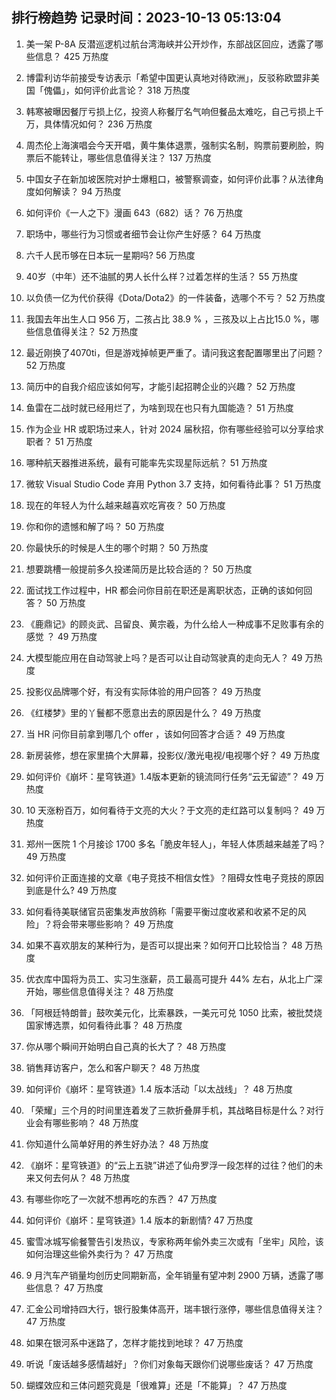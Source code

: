 
## 排行榜趋势 记录时间：2023-10-13 05:13:04
  
  1. 美一架 P-8A 反潜巡逻机过航台湾海峡并公开炒作，东部战区回应，透露了哪些信息？ 425 万热度
    
  2. 博雷利访华前接受专访表示「希望中国更认真地对待欧洲」，反驳称欧盟非美国「傀儡」，如何评价此言论？ 318 万热度
    
  3. 韩寒被曝因餐厅亏损上亿，投资人称餐厅名气响但餐品太难吃，自己亏损上千万，具体情况如何？ 236 万热度
    
  4. 周杰伦上海演唱会今天开唱，黄牛集体退票，强制实名制，购票前要刷脸，购票后不能转让，哪些信息值得关注？ 137 万热度
    
  5. 中国女子在新加坡医院对护士爆粗口，被警察调查，如何评价此事？从法律角度如何解读？ 94 万热度
    
  6. 如何评价《一人之下》漫画 643（682）话？ 76 万热度
    
  7. 职场中，哪些行为习惯或者细节会让你产生好感？ 64 万热度
    
  8. 六千人民币够在日本玩一星期吗? 56 万热度
    
  9. 40岁（中年）还不油腻的男人长什么样？过着怎样的生活？ 55 万热度
    
  10. 以负债一亿为代价获得《Dota/Dota2》的一件装备，选哪个不亏？ 52 万热度
    
  11. 我国去年出生人口 956 万，二孩占比 38.9 % ，三孩及以上占比15.0 %，哪些信息值得关注？ 52 万热度
    
  12. 最近刚换了4070ti，但是游戏掉帧更严重了。请问我这套配置哪里出了问题？ 52 万热度
    
  13. 简历中的自我介绍应该如何写，才能引起招聘企业的兴趣？ 52 万热度
    
  14. 鱼雷在二战时就已经用烂了，为啥到现在也只有九国能造？ 51 万热度
    
  15. 作为企业 HR 或职场过来人，针对 2024 届秋招，你有哪些经验可以分享给求职者？ 51 万热度
    
  16. 哪种航天器推进系统，最有可能率先实现星际远航？ 51 万热度
    
  17. 微软 Visual Studio Code 弃用 Python 3.7 支持，如何看待此事？ 51 万热度
    
  18. 现在的年轻人为什么越来越喜欢吃宵夜？ 50 万热度
    
  19. 你和你的遗憾和解了吗？ 50 万热度
    
  20. 你最快乐的时候是人生的哪个时期？ 50 万热度
    
  21. 想要跳槽一般提前多久投递简历是比较合适的？ 50 万热度
    
  22. 面试找工作过程中，HR 都会问你目前在职还是离职状态，正确的该如何回答？ 50 万热度
    
  23. 《鹿鼎记》的顾炎武、吕留良、黄宗羲，为什么给人一种成事不足败事有余的感觉 ？ 49 万热度
    
  24. 大模型能应用在自动驾驶上吗？是否可以让自动驾驶真的走向无人？ 49 万热度
    
  25. 投影仪品牌哪个好，有没有实际体验的用户回答？ 49 万热度
    
  26. 《红楼梦》里的丫鬟都不愿意出去的原因是什么？ 49 万热度
    
  27. 当 HR 问你目前拿到哪几个 offer ，该如何回答才合适？ 49 万热度
    
  28. 新房装修，想在家里搞个大屏幕，投影仪/激光电视/电视哪个好？ 49 万热度
    
  29. 如何评价《崩坏：星穹铁道》1.4版本更新的镜流同行任务“云无留迹”？ 49 万热度
    
  30. 10 天涨粉百万，如何看待于文亮的大火？于文亮的走红路可以复制吗？ 49 万热度
    
  31. 郑州一医院 1 个月接诊 1700 多名「脆皮年轻人」，年轻人体质越来越差了吗？ 49 万热度
    
  32. 如何评价正面连接的文章《电子竞技不相信女性》？阻碍女性电子竞技的原因到底是什么? 49 万热度
    
  33. 如何看待美联储官员密集发声放鸽称「需要平衡过度收紧和收紧不足的风险」？将会带来哪些影响？ 49 万热度
    
  34. 如果不喜欢朋友的某种行为，是否可以提出来？如何开口比较恰当？ 48 万热度
    
  35. 优衣库中国将为员工、实习生涨薪，员工最高可提升 44% 左右，从北上广深开始，哪些信息值得关注？ 48 万热度
    
  36. 「阿根廷特朗普」鼓吹美元化，比索暴跌，一美元可兑 1050 比索，被批焚烧国家博选票，如何看待此事？ 48 万热度
    
  37. 你从哪个瞬间开始明白自己真的长大了？ 48 万热度
    
  38. 销售拜访客户，怎么和客户聊天？ 48 万热度
    
  39. 如何评价《崩坏：星穹铁道》1.4 版本活动「以太战线」？ 48 万热度
    
  40. 「荣耀」三个月的时间里连着发了三款折叠屏手机，其战略目标是什么？对行业会有哪些影响？ 48 万热度
    
  41. 你知道什么简单好用的养生好办法？ 48 万热度
    
  42. 《崩坏：星穹铁道》的“云上五骁”讲述了仙舟罗浮一段怎样的过往？他们的未来又何去何从？ 48 万热度
    
  43. 有哪些你吃了一次就不想再吃的东西？ 47 万热度
    
  44. 如何评价《崩坏：星穹铁道》1.4 版本的新剧情? 47 万热度
    
  45. 蜜雪冰城写偷餐警告引发热议，专家称两年偷外卖三次或有「坐牢」风险，该如何治理这些偷外卖行为？ 47 万热度
    
  46. 9 月汽车产销量均创历史同期新高，全年销量有望冲刺 2900 万辆，透露了哪些信息？ 47 万热度
    
  47. 汇金公司增持四大行，银行股集体高开，瑞丰银行涨停，哪些信息值得关注？ 47 万热度
    
  48. 如果在银河系中迷路了，怎样才能找到地球？ 47 万热度
    
  49. 听说「废话越多感情越好」？你们对象每天跟你们说哪些废话？ 47 万热度
    
  50. 蝴蝶效应和三体问题究竟是「很难算」还是「不能算」？ 47 万热度
    